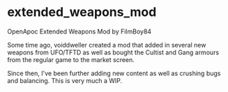 # extended_weapons_mod
OpenApoc Extended Weapons Mod
by FilmBoy84

  Some time ago, voiddweller created a mod that added in several new weapons from UFO/TFTD as well as bought the Cultist and Gang armours from the regular game to the market screen.

Since then, I've been further adding new content as well as crushing bugs and balancing. This is very much a WIP.
